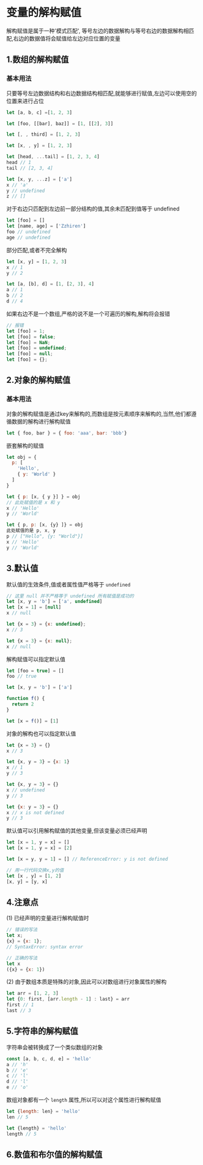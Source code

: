 # 变量的解构赋值

解构赋值是属于一种'模式匹配', 等号左边的数据解构与等号右边的数据解构相匹配,右边的数据值将会赋值给左边对应位置的变量

## 1.数组的解构赋值

### 基本用法

只要等号左边数据结构和右边数据结构相匹配,就能够进行赋值,左边可以使用空的位置来进行占位
```js
let [a, b, c] =[1, 2, 3]

let [foo, [[bar], baz]] = [1, [[2], 3]]

let [, , third] = [1, 2, 3]

let [x, , y] = [1, 2, 3]

let [head, ...tail] = [1, 2, 3, 4]
head // 1
tail // [2, 3, 4]

let [x, y, ...z] = ['a']
x // 'a'
y // undefined
z // []
```

对于右边只匹配到左边前一部分结构的值,其余未匹配到值等于 undefined
```js
let [foo] = []
let [name, age] = ['Zzhiren']
foo // undefined
age // undefined
```

部分匹配,或者不完全解构
```js
let [x, y] = [1, 2, 3]
x // 1
y // 2

let [a, [b], d] = [1, [2, 3], 4]
a // 1
b // 2
d // 4
```

如果右边不是一个数组,严格的说不是一个可遍历的解构,解构将会报错
```js
// 报错
let [foo] = 1;
let [foo] = false;
let [foo] = NaN;
let [foo] = undefined;
let [foo] = null;
let [foo] = {};
```

## 2.对象的解构赋值

### 基本用法

对象的解构赋值是通过key来解构的,而数组是按元素顺序来解构的,当然,他们都遵循数据的解构进行解构赋值
```js
let { foo, bar } = { foo: 'aaa', bar: 'bbb'}
```

嵌套解构的赋值
```js
let obj = {
  p: [
    'Hello',
    { y: 'World' }
  ]
}

let { p: [x, { y }] } = obj
// 此处赋值的是 x 和 y
x // 'Hello'
y // 'World'

let { p, p: [x, {y} ]} = obj
此处赋值的是 p, x, y
p // ["Hello", {y: "World"}]
x // 'Hello'
y // 'World'
```

## 3.默认值

默认值的生效条件,值或者属性值严格等于 `undefined`
```js
// 这里 null 并不严格等于 undefined 所有赋值是成功的
let [x, y = 'b'] = ['a', undefined]
let [x = 1] = [null]
x // null

let {x = 3} = {x: undefined};
x // 3

let {x = 3} = {x: null};
x // null
```

解构赋值可以指定默认值
```js
let [foo = true] = []
foo // true

let [x, y = 'b'] = ['a']

function f() {
  return 2
}

let [x = f()] = [1]
```

对象的解构也可以指定默认值
```js
let {x = 3} = {}
x // 3

let {x, y = 3} = {x: 1}
x // 1
y // 3

let {x, y = 3} = {}
x // undefined
y // 3

let {x: y = 3} = {}
x // x is not defined
y // 3
```

默认值可以引用解构赋值的其他变量,但该变量必须已经声明
```js
let [x = 1, y = x] = []
let [x = 1, y = x] = [2]

let [x = y, y = 1] = [] // ReferenceError: y is not defined

// 用一行代码交换x,y的值
let [x , y] = [1, 2]
[x, y] = [y, x]
```

## 4.注意点

(1) 已经声明的变量进行解构赋值时
```js
// 错误的写法
let x;
{x} = {x: 1};
// SyntaxError: syntax error

// 正确的写法
let x
({x} = {x: 1})
```

(2) 由于数组本质是特殊的对象,因此可以对数组进行对象属性的解构
```js
let arr = [1, 2, 3]
let {0: first, [arr.length - 1] : last} = arr
first // 1
last // 3
```

## 5.字符串的解构赋值

字符串会被转换成了一个类似数组的对象
```js
const [a, b, c, d, e] = 'hello'
a // 'h'
b // 'e'
c // 'l'
d // 'l'
e // 'o'
```

数组对象都有一个 `length` 属性,所以可以对这个属性进行解构赋值
```js
let {length: len} = 'hello'
len // 5

let {length} = 'hello'
length // 5
```

## 6.数值和布尔值的解构赋值
